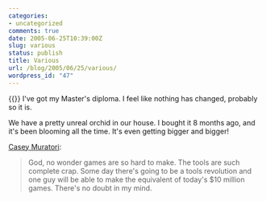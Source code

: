 ```yaml
---
categories:
- uncategorized
comments: true
date: 2005-06-25T10:39:00Z
slug: various
status: publish
title: Various
url: /blog/2005/06/25/various/
wordpress_id: "47"
---
```


{{<imgright src="http://aras-p.info/img/blog/050625a.jpg">}}
I've got my Master's diploma. I feel like nothing has changed, probably so it is.

We have a pretty unreal orchid in our house. I bought it 8 months ago, and it's been blooming all the time. It's even getting bigger and bigger!


[Casey Muratori](https://mollyrocket.com/forums/viewtopic.php?t=132):


> God, no wonder games are so hard to make. The tools are such complete crap. Some day there's going to be a tools revolution and one guy will be able to make the equivalent of today's $10 million games. There's no doubt in my mind.
